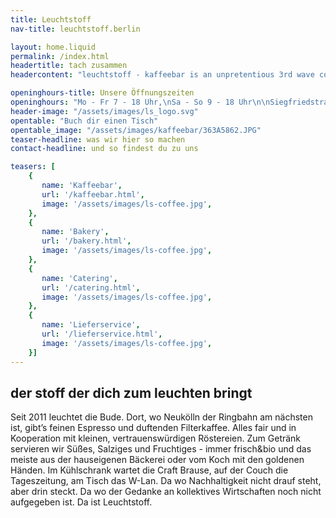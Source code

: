 ```yaml
---
title: Leuchtstoff
nav-title: leuchtstoff.berlin

layout: home.liquid
permalink: /index.html
headertitle: tach zusammen
headercontent: "leuchtstoff - kaffeebar is an unpretentious 3rd wave coffee shop in Berlin/Neukölln with free wifi and some great homemade organic baked goods"

openinghours-title: Unsere Öffnungszeiten
openinghours: "Mo - Fr 7 - 18 Uhr,\nSa - So 9 - 18 Uhr\n\nSiegfriedstraße 18,\n12051 Berlin"
header-image: "/assets/images/ls_logo.svg"
opentable: "Buch dir einen Tisch"
opentable_image: "/assets/images/kaffeebar/363A5862.JPG"
teaser-headline: was wir hier so machen
contact-headline: und so findest du zu uns

teasers: [
    {
       name: 'Kaffeebar',
       url: '/kaffeebar.html',
       image: '/assets/images/ls-coffee.jpg',
    },
    {
       name: 'Bakery',
       url: '/bakery.html',
       image: '/assets/images/ls-coffee.jpg',
    },
    {
       name: 'Catering',
       url: '/catering.html',
       image: '/assets/images/ls-coffee.jpg',
    },
    {
       name: 'Lieferservice',
       url: '/lieferservice.html',
       image: '/assets/images/ls-coffee.jpg',
    }]
---
```



## der stoff der dich zum leuchten bringt

Seit 2011 leuchtet die Bude. Dort, wo Neukölln der Ringbahn am nächsten ist, gibt’s feinen Espresso und duftenden Filterkaffee. Alles fair und in Kooperation mit kleinen, vertrauenswürdigen Röstereien. Zum Getränk servieren wir Süßes, Salziges und Fruchtiges - immer frisch&bio und das meiste aus der hauseigenen Bäckerei oder vom Koch mit den goldenen Händen. Im Kühlschrank wartet die Craft Brause, auf der Couch die Tageszeitung, am Tisch das W-Lan. Da wo Nachhaltigkeit nicht drauf steht, aber drin steckt. Da wo der Gedanke an kollektives Wirtschaften noch nicht aufgegeben ist. Da ist Leuchtstoff.


